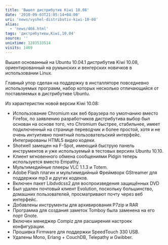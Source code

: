 ```yaml
---
title: 'Вышел дистрибутив Kiwi 10.08'
date: '2010-09-03T21:05:14+04:00'
uri: 'news/vyshel-distributiv-kiwi-10-08'
alias: 
  - 'news/466.html'
tags: 'дистрибутивы,Kiwi,10.04'
source: ''
unixtime: 1283533514
visits: 1469
---
```

Вышел основанный на Ubuntu 10.04.1 дистрибутив Kiwi 10.08, ориентированный на румынских и венгерских новичков в использовании Linux.

Главный упор сделан на поддержку в инсталляторе повседневно используемых программ, набор которых несколько отличающийся от поставляемых в дистрибутиве Ubuntu.

Из характеристик новой версии Kiwi 10.08:

*   Использование Chromium как веб браузера по умолчанию вместо Firefox, по заявлению разработчиков дистрибутива выбор был основан на основе того, что Chromium быстрее, стабильнее, имеет подключенный на странице переводчик и более простой, хотя и не очень интуитивно понятный пользовательский интерфейс. Интегрированы HTML5 видео кодеки.
*   Shotwell замещен на F-Spot, имеющий быструю панель инструментов и уже используемый в тестовых версиях Ubuntu 10.10.
*   Клиент мгновенного обмена сообщениями Pidgin теперь используется вместо Empathy.
*   Мультимедийные плееры VLC 1.1.3 и Totem.
*   Adobe Flash плагин и мультимедийный Фреймворк GStreamer для поддержки mp3 и других кодеков.
*   Включен пакет Libdvdcss2 для воспроизведения защищённых DVD
*   Был удален почтовый клиент Evolution, поскольку большинство, домашних пользователей, просматривают почту через веб интерфейс.
*   Добавлены инструменты для архивирования P7zip и RAR
*   Программа для создания заметок Tomboy была заменена на его порт Gnote.
*   Включен менеджер Compiz для расширения настроек конфигурации.
*   Прошивка Firmware для поддержки SpeedTouch 330 USB.
*   Удалены Mono, Erlang + CouchDB, Telepathy и Gwibber.
